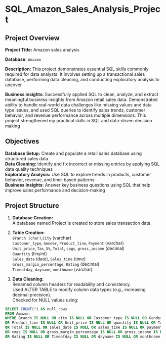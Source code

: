 # SQL_Amazon_Sales_Analysis_Project
## Project Overview
**Project Title:** Amazon sales analysis  

**Database:** `Amazon`

**Description:** This project demonstrates essential SQL skills commonly required for data analysts. It involves setting up a transactional sales database, performing data cleaning, and conducting exploratory analysis to uncover  

**Business insights:** Successfully applied SQL to clean, analyze, and extract meaningful business insights from Amazon retail sales data. Demonstrated ability to handle real-world data challenges like missing values and data type issues, and used SQL queries to identify sales trends, customer behavior, and revenue performance across multiple dimensions. This project strengthened my practical skills in SQL and data-driven decision making   

## Objectives   
**Database Setup:** Create and populate a retail sales database using structured sales data  
**Data Cleaning:**  Identify and fix incorrect or missing entries by applying SQL data quality techniques   
**Exploratory Analysis:** Use SQL to explore trends in products, customer behavior, revenue, and time-based patterns   
**Business Insights:** Answer key business questions using SQL that help improve sales performance and decision-making

## Project Structure  
1. **Database Creation:**  
    A database named Project is created to store sales transaction data.
2. **Table Creation:**  
  `Branch (char)`,`City` (varchar)    
  `Customer_type`, `Gender`, `Product_line`, `Payment` (varchar)   
  `Unit_price`, `Tax_5%`, `Total`, `cogs`, `gross_income` (decimal)  
  `Quantity` (tinyint)  
  `Sales_date` (date), `Sales_time` (time)  
  `Gross_margin_percentage`, `Rating` (decimal)  
  `Timeofday`, `dayname`, `monthname` (varchar)

4. **Data Cleaning:**  
   Renamed column headers for readability and consistency.  
   Used ALTER TABLE to modify column data types (e.g., increasing decimal precision).   
   Checked for NULL values using:  
```SQL
SELECT COUNT(*) AS null_rows
FROM Amazon
WHERE Branch IS NULL OR city IS NULL OR Customer_type IS NULL OR Gender IS NULL
OR Product_line IS NULL OR Unit_price IS NULL OR quantity IS NULL OR Tax IS NULL
OR Total IS NULL OR sales_date IS NULL OR sales_time IS NULL OR payment IS NULL
OR cogs IS NULL OR gross_margin_percentage IS NULL OR gross_income IS NULL
OR Rating IS NULL OR Timeofday IS NULL OR dayname IS NULL OR monthname IS NULL;
```



